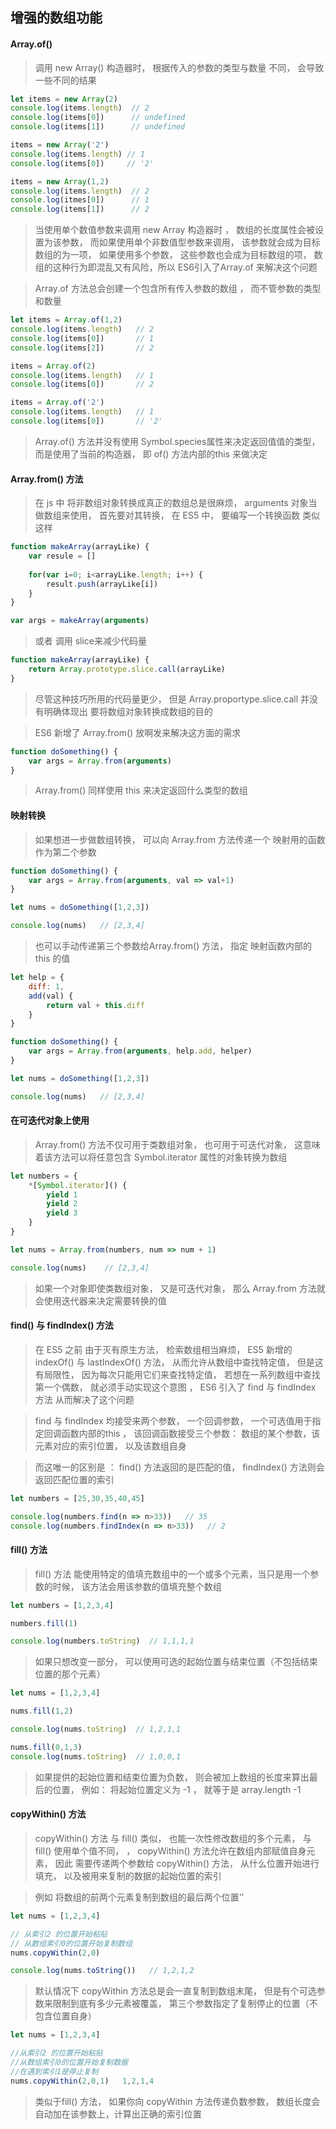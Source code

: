 ## 增强的数组功能



#### Array.of() 

> 调用 new Array() 构造器时， 根据传入的参数的类型与数量 不同， 会导致一些不同的结果

``` javascript
let items = new Array(2)
console.log(items.length)  // 2
console.log(items[0])      // undefined
console.log(items[1])      // undefined

items = new Array('2')
console.log(items.length) // 1
console.log(items[0])     // '2'

items = new Array(1,2)
console.log(items.length)  // 2
console.log(itmes[0])      // 1
console.log(items[1])      // 2
```

> 当使用单个数值参数来调用  new Array 构造器时 ， 数组的长度属性会被设置为该参数， 而如果使用单个非数值型参数来调用， 该参数就会成为目标数组的为一项， 如果使用多个参数， 这些参数也会成为目标数组的项， 数组的这种行为即混乱又有风险，所以 ES6引入了Array.of  来解决这个问题

> Array.of 方法总会创建一个包含所有传入参数的数组 ， 而不管参数的类型和数量

``` javascript
let items = Array.of(1,2)
console.log(items.length)   // 2
console.log(items[0])       // 1
console.log(items[2])       // 2

items = Array.of(2)
console.log(items.length)   // 1
console.log(items[0])       // 2

items = Array.of('2')
console.log(items.length)   // 1
console.log(items[0])       // '2'
```

> Array.of() 方法并没有使用 Symbol.species属性来决定返回值值的类型， 而是使用了当前的构造器， 即 of()  方法内部的this 来做决定







#### Array.from() 方法

> 在 js 中  将非数组对象转换成真正的数组总是很麻烦， arguments 对象当做数组来使用， 首先要对其转换， 在 ES5 中， 要编写一个转换函数 类似这样 

``` javascript
function makeArray(arrayLike) {
    var resule = []
    
    for(var i=0; i<arrayLike.length; i++) {
        result.push(arrayLike[i])
    }
}

var args = makeArray(arguments)
```

> 或者 调用 slice来减少代码量

``` javascript
function makeArray(arrayLike) {
    return Array.prototype.slice.call(arrayLike)
}
```

> 尽管这种技巧所用的代码量更少， 但是 Array.proportype.slice.call 并没有明确体现出  要将数组对象转换成数组的目的

> ES6 新增了 Array.from() 放啊发来解决这方面的需求

``` javascript
function doSomething() {
    var args = Array.from(arguments)
}
```

> Array.from() 同样使用  this 来决定返回什么类型的数组





#### 映射转换

> 如果想进一步做数组转换， 可以向 Array.from 方法传递一个 映射用的函数作为第二个参数

``` javascript
function doSomething() {
    var args = Array.from(arguments, val => val+1)
}

let nums = doSomething([1,2,3])

console.log(nums)   // [2,3,4]
```

> 也可以手动传递第三个参数给Array.from() 方法， 指定 映射函数内部的this 的值 

``` javascript
let help = {
    diff: 1,
    add(val) {
        return val + this.diff
    }
}

function doSomething() {
    var args = Array.from(arguments, help.add, helper)
}

let nums = doSomething([1,2,3])

console.log(nums)   // [2,3,4]
```









#### 在可迭代对象上使用

> Array.from() 方法不仅可用于类数组对象， 也可用于可迭代对象， 这意味着该方法可以将任意包含 Symbol.iterator 属性的对象转换为数组

``` javascript
let numbers = {
    *[Symbol.iterator]() {
        yield 1
        yield 2
        yield 3
    }
}

let nums = Array.from(numbers, num => num + 1)

console.log(nums)    // [2,3,4]
```

> 如果一个对象即使类数组对象， 又是可迭代对象， 那么  Array.from 方法就会使用迭代器来决定需要转换的值









#### find() 与   findIndex() 方法

> 在 ES5 之前 由于灭有原生方法， 检索数组相当麻烦，  ES5 新增的 indexOf() 与 lastIndexOf() 方法， 从而允许从数组中查找特定值， 但是这有局限性， 因为每次只能用它们来查找特定值， 若想在一系列数组中查找第一个偶数， 就必须手动实现这个意图 ，  ES6 引入了 find 与 findIndex 方法 从而解决了这个问题

> find 与 findIndex 均接受来两个参数， 一个回调参数， 一个可选值用于指定回调函数内部的this ， 该回调函数接受三个参数： 数组的某个参数，该元素对应的索引位置， 以及该数组自身

> 而这唯一的区别是 ： find() 方法返回的是匹配的值， findIndex() 方法则会返回匹配位置的索引

``` javascript
let numbers = [25,30,35,40,45]

console.log(numbers.find(n => n>33))   // 35
console.log(numbers.findIndex(n => n>33))   // 2
```









#### fill() 方法

> fill() 方法 能使用特定的值填充数组中的一个或多个元素，当只是用一个参数的时候， 该方法会用该参数的值填充整个数组

``` javascript
let numbers = [1,2,3,4]

numbers.fill(1)

console.log(numbers.toString)  // 1,1,1,1
```

> 如果只想改变一部分， 可以使用可选的起始位置与结束位置（不包括结束位置的那个元素）

``` javascript
let nums = [1,2,3,4]

nums.fill(1,2)

console.log(nums.toString)  // 1,2,1,1

nums.fill(0,1,3)
console.log(nums.toString)  // 1,0,0,1
```

> 如果提供的起始位置和结束位置为负数， 则会被加上数组的长度来算出最后的位置， 例如： 将起始位置定义为 -1 ， 就等于是  array.length -1 









#### copyWithin() 方法

> copyWithin() 方法  与  fill() 类似， 也能一次性修改数组的多个元素， 与fill() 使用单个值不同， ， copyWithin() 方法允许在数组内部赋值自身元素， 因此 需要传递两个参数给 copyWithin() 方法， 从什么位置开始进行填充， 以及被用来复制的数据的起始位置的索引

> 例如 将数组的前两个元素复制到数组的最后两个位置‘’

``` javascript
let nums = [1,2,3,4]

// 从索引2 的位置开始粘贴
// 从数组索引0的位置开始复制数组
nums.copyWithin(2,0)

console.log(nums.toString())   // 1,2,1,2
```

> 默认情况下 copyWithin 方法总是会一直复制到数组末尾， 但是有个可选参数来限制到底有多少元素被覆盖， 第三个参数指定了复制停止的位置（不包含位置自身）

``` javascript
let nums = [1,2,3,4]

//从索引2 的位置开始粘贴
//从数组索引0的位置开始复制数据
//在遇到索引1是停止复制
nums.copyWithin(2,0,1)   1,2,1,4
```

> 类似于fill() 方法， 如果你向 copyWithin 方法传递负数参数， 数组长度会自动加在该参数上，计算出正确的索引位置